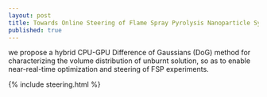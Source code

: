 ```yaml
---
layout: post
title: Towards Online Steering of Flame Spray Pyrolysis Nanoparticle Synthesis
published: true
---
```

we propose a hybrid CPU-GPU Difference of Gaussians (DoG) method for characterizing the volume distribution of unburnt solution, so as to enable near-real-time optimization and steering of FSP experiments.

{% include steering.html %}
